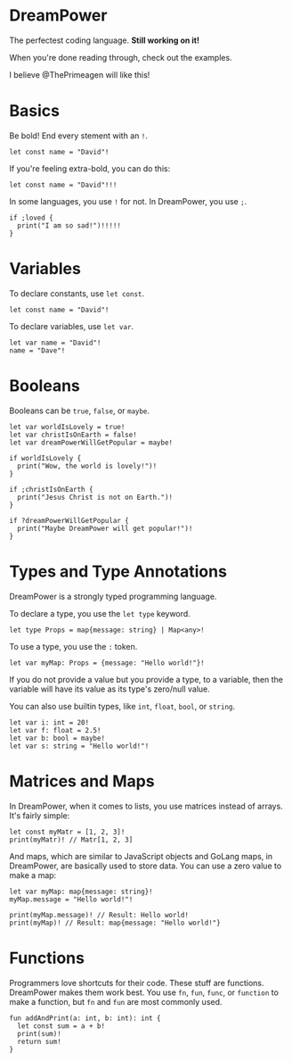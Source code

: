 # DreamPower
The perfectest coding language. **Still working on it!**

When you're done reading through, check out the examples.

I believe @ThePrimeagen will like this!

# Basics
Be bold! End every stement with an `!`.

```
let const name = "David"!
```

If you're feeling extra-bold, you can do this:

```
let const name = "David"!!!
```

In some languages, you use `!` for not. In DreamPower, you use `;`.

```
if ;loved {
  print("I am so sad!")!!!!!
}
```

# Variables
To declare constants, use `let const`.

```
let const name = "David"!
```

To declare variables, use `let var`.

```
let var name = "David"!
name = "Dave"!
```

# Booleans
Booleans can be `true`, `false`, or `maybe`.

```
let var worldIsLovely = true!
let var christIsOnEarth = false!
let var dreamPowerWillGetPopular = maybe!

if worldIsLovely {
  print("Wow, the world is lovely!")!
}

if ;christIsOnEarth {
  print("Jesus Christ is not on Earth.")!
}

if ?dreamPowerWillGetPopular {
  print("Maybe DreamPower will get popular!")!
}
```

# Types and Type Annotations
DreamPower is a strongly typed programming language.

To declare a type, you use the `let type` keyword.

```
let type Props = map{message: string} | Map<any>!
```

To use a type, you use the `:` token.

```
let var myMap: Props = {message: "Hello world!"}!
```

If you do not provide a value but you provide a type, to a variable, then the variable will have its value as its type's zero/null value.

You can also use builtin types, like `int`, `float`, `bool`, or `string`.

```
let var i: int = 20!
let var f: float = 2.5!
let var b: bool = maybe!
let var s: string = "Hello world!"!
```

# Matrices and Maps
In DreamPower, when it comes to lists, you use matrices instead of arrays. It's fairly simple:

```
let const myMatr = [1, 2, 3]!
print(myMatr)! // Matr[1, 2, 3]
```

And maps, which are similar to JavaScript objects and GoLang maps, in DreamPower, are basically used to store data. You can use a zero value to make a map:

```
let var myMap: map{message: string}!
myMap.message = "Hello world!"!

print(myMap.message)! // Result: Hello world!
print(myMap)! // Result: map{message: "Hello world!"}
```

# Functions

Programmers love shortcuts for their code. These stuff are functions. DreamPower makes them work best. You use `fn`, `fun`, `func`, or `function` to make a function, but `fn` and `fun` are most commonly used.

```
fun addAndPrint(a: int, b: int): int {
  let const sum = a + b!
  print(sum)!
  return sum!
}
```
